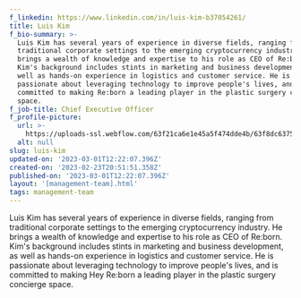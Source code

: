 ```yaml
---
f_linkedin: https://www.linkedin.com/in/luis-kim-b37054261/
title: Luis Kim
f_bio-summary: >-
  Luis Kim has several years of experience in diverse fields, ranging from
  traditional corporate settings to the emerging cryptocurrency industry. He
  brings a wealth of knowledge and expertise to his role as CEO of Re:born.
  Kim's background includes stints in marketing and business development, as
  well as hands-on experience in logistics and customer service. He is
  passionate about leveraging technology to improve people's lives, and is
  committed to making Re:born a leading player in the plastic surgery concierge
  space.
f_job-title: Chief Executive Officer
f_profile-picture:
  url: >-
    https://uploads-ssl.webflow.com/63f21ca6e1e45a5f474dde4b/63f8dc6375619d47803b3091_Luis%20kim.jpg
  alt: null
slug: luis-kim
updated-on: '2023-03-01T12:22:07.396Z'
created-on: '2023-02-23T20:51:51.358Z'
published-on: '2023-03-01T12:22:07.396Z'
layout: '[management-team].html'
tags: management-team
---
```


Luis Kim has several years of experience in diverse fields, ranging from traditional corporate settings to the emerging cryptocurrency industry. He brings a wealth of knowledge and expertise to his role as CEO of Re:born. Kim's background includes stints in marketing and business development, as well as hands-on experience in logistics and customer service. He is passionate about leveraging technology to improve people's lives, and is committed to making Hey Re:born a leading player in the plastic surgery concierge space.
